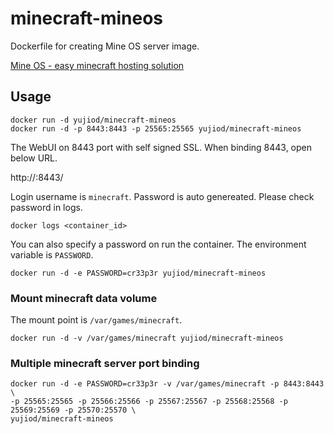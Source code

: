 # minecraft-mineos

Dockerfile for creating Mine OS server image.

[Mine OS - easy minecraft hosting solution](http://minecraft.codeemo.com/)

## Usage

```
docker run -d yujiod/minecraft-mineos 
docker run -d -p 8443:8443 -p 25565:25565 yujiod/minecraft-mineos 
```

The WebUI on 8443 port with self signed SSL. When binding 8443, open below URL.

http://<hostname>:8443/

Login username is `minecraft`. Password is auto genereated. Please check password in logs.

```
docker logs <container_id>
```

You can also specify a password on run the container. The environment variable is `PASSWORD`.

```
docker run -d -e PASSWORD=cr33p3r yujiod/minecraft-mineos 
```

### Mount minecraft data volume

The mount point is `/var/games/minecraft`.

```
docker run -d -v /var/games/minecraft yujiod/minecraft-mineos 
```

### Multiple minecraft server port binding

```
docker run -d -e PASSWORD=cr33p3r -v /var/games/minecraft -p 8443:8443 \
-p 25565:25565 -p 25566:25566 -p 25567:25567 -p 25568:25568 -p 25569:25569 -p 25570:25570 \
yujiod/minecraft-mineos 
```
